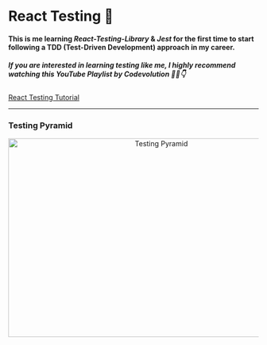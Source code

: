 # React Testing 🧪
#### This is me learning <i>React-Testing-Library</i> &amp; <i>Jest</i> for the first time to start following a TDD (Test-Driven Development) approach in my career.

##### If you are interested in learning testing like me, I highly recommend watching this YouTube Playlist by Codevolution 🍿🎥👇 <br />
<a href="https://youtube.com/playlist?list=PLC3y8-rFHvwirqe1KHFCHJ0RqNuN61SJd">React Testing Tutorial</a>

<hr>

<h3>Testing Pyramid</h3>
<div align="center">
<img 
  src="https://user-images.githubusercontent.com/54215462/198719432-38387df3-a7d2-4d5d-9028-cffa02c49888.png"
  alt="Testing Pyramid"
  width="600px"
  height="400px"
/>
</div>
